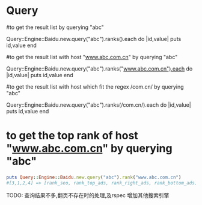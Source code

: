 Query
==========


#to get the result list by querying "abc"

Query::Engine::Baidu.new.query("abc").ranks().each do |id,value|
    puts id,value
end

#to get the result list with host "www.abc.com.cn" by querying "abc"

Query::Engine::Baidu.new.query("abc").ranks("www.abc.com.cn").each do |id,value|
    puts id,value
end

#to get the result list with host which fit the regex /com.cn/ by querying "abc"

Query::Engine::Baidu.new.query("abc").ranks(/com.cn/).each do |id,value|
    puts id,value
end

# to get the top rank of host "www.abc.com.cn" by querying "abc"

```ruby
puts Query::Engine::Baidu.new.query("abc").rank("www.abc.com.cn")
#[3,1,2,4] => [rank_seo, rank_top_ads, rank_right_ads, rank_bottom_ads]
```

TODO:
查询结果不多,翻页不存在时的处理,及rspec
增加其他搜索引擎
